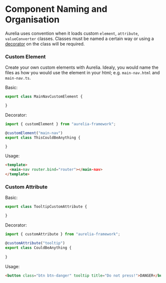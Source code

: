 # Component Naming and Organisation

Aurelia uses convention when it loads custom `element`, `attribute`, `valueConverter` classes. Classes must be named a certain way or using a [decorator](https://www.typescriptlang.org/docs/handbook/decorators.html) on the class will be required.

### Custom Element
Create your own custom elements with Aurelia. Idealy, you would name the files as how you would use the element in your html; e.g. `main-nav.html` and `main-nav.ts`.

Basic:
```typescript
export class MainNavCustomElement {

}
```

Decorator:
```typescript
import { customElement } from "aurelia-framework";

@customElement("main-nav")
export class ThisCouldBeAnything {

}
```

Usage:
```html
<template>
  <main-nav router.bind="router"></main-nav>
</template>
```

### Custom Attribute

Basic:
```typescript
export class TooltipCustomAttribute {

}
```

Decorator:
```typescript
import { customAttribute } from "aurelia-framework";

@customAttribute("tooltip")
export class CouldBeAnything {
  
}
```

Usage:
```html
<button class="btn btn-danger" tooltip title="Do not press!">DANGER</button>
```
